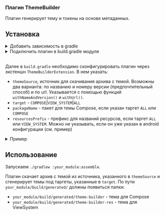 ### Плагин ThemeBuilder

Плагин генерирует тему и токены на основе метаданных.

## Установка
<details>
<summary>Добавить зависимость в gradle</summary>

```groovy
[plugins]
themebuilder = { id = "TBD", version.ref = "TBD" }
```
</details>

<details>

<summary>Подключить плагин в build.gradle модуля</summary>

```kotlin
plugins {
	id(libs.plugins.themebuilder.get().pluginId)
}
```
</details>
<br>

Далее в `build.gradle` необходимо сконфигурировать плагин через экстеншн `ThemeBuilderExtension`. В нем указать:

- `themeSource`, источник для скачивания архива с темой. Возможны два варианта: по названию и номеру версии (предпочтительный способ) и по url. Указывается с помощью функций `withNameAndVersion()` и `withUrl()`.
- `target` -  `COMPOSE`|`VIEW_SYSTEM`|`ALL`
- `packageName` - пакет для темы Compose, если указан таргет `ALL` или `COMPOSE`
- `resourcesPrefix` - префикс для названий ресурсов, если таргет `ALL` или `VIEW_SYSTEM`. Можно не указывать, если он уже указан в android конфигурации (см. пример)

<details>
<summary>Пример</summary>

```kotlin
plugins {
	...
	id(libs.plugins.themebuilder.get().pluginId)
}

android {
    namespace = "com.example.app.themebuilder"
    resourcePrefix = "thmbldr"
}

configure<ThemeBuilderExtension> {
    themeSource.set(withNameAndVersion(name = "stylesSalute", version = "0.1.0"))
    target.set(ThemeBuilderTarget.ALL)
    packageName.set("com.example.app.themebuilder.tokens")
}
```
</details>

## Использование
Запускаем `./gradlew :your_module:assemble`. 

Плагин скачает архив с темой из источника, указанного в  `themeSource` и сгенерирует темы под таргеты, указанные в `target`. По пути `your_module/build/generated/` должны появиться папки:
 - `your_module/build/generated/theme-builder` - тема для Compose
 - `your_module/build/generated/theme-builder-res` - тема для ViewSystem